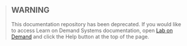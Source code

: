 >## WARNING
>
>This documentation repository has been deprecated. If you would like to access Learn on Demand Systems documentation, open [Lab on Demand](https://www.labondemand.com) and click the Help button at the top of the page.
